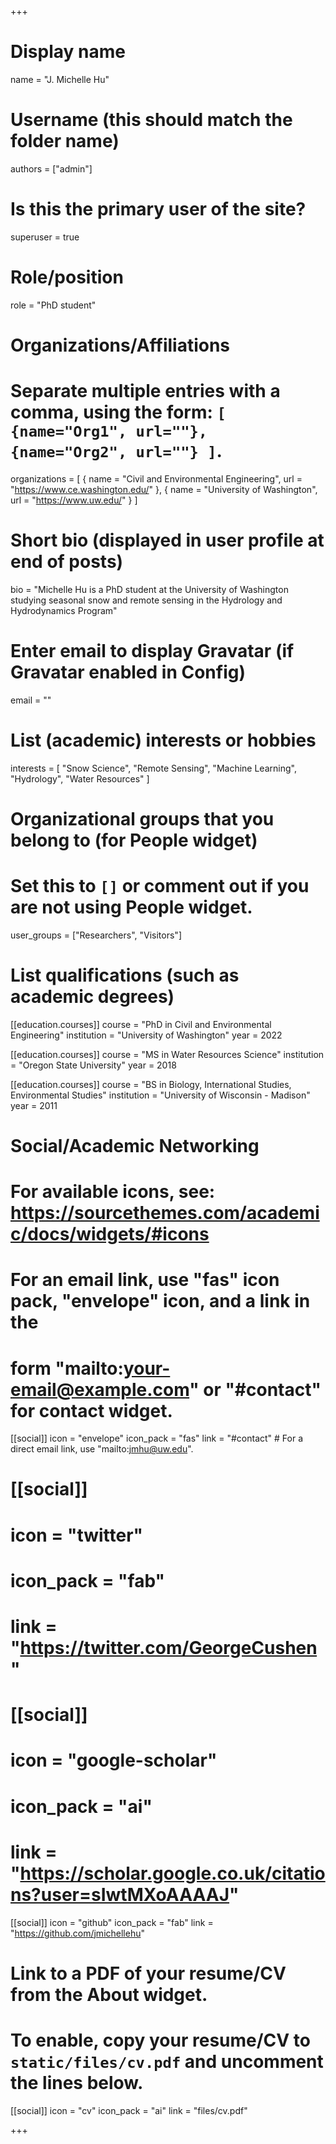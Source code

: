 +++
# Display name
name = "J. Michelle Hu"

# Username (this should match the folder name)
authors = ["admin"]

# Is this the primary user of the site?
superuser = true

# Role/position
role = "PhD student"

# Organizations/Affiliations
#   Separate multiple entries with a comma, using the form: `[ {name="Org1", url=""}, {name="Org2", url=""} ]`.
organizations = [ { name = "Civil and Environmental Engineering", url = "https://www.ce.washington.edu/" }, { name = "University of Washington", url = "https://www.uw.edu/" } ]

# Short bio (displayed in user profile at end of posts)
bio = "Michelle Hu is a PhD student at the University of Washington studying seasonal snow and remote sensing in the Hydrology and Hydrodynamics Program"

# Enter email to display Gravatar (if Gravatar enabled in Config)
email = ""

# List (academic) interests or hobbies
interests = [
  "Snow Science",
  "Remote Sensing",
  "Machine Learning",
  "Hydrology",
  "Water Resources"
]

# Organizational groups that you belong to (for People widget)
#   Set this to `[]` or comment out if you are not using People widget.
user_groups = ["Researchers", "Visitors"]

# List qualifications (such as academic degrees)
[[education.courses]]
  course = "PhD in Civil and Environmental Engineering"
  institution = "University of Washington"
  year = 2022

[[education.courses]]
  course = "MS in Water Resources Science"
  institution = "Oregon State University"
  year = 2018

[[education.courses]]
  course = "BS in Biology, International Studies, Environmental Studies"
  institution = "University of Wisconsin - Madison"
  year = 2011

# Social/Academic Networking
# For available icons, see: https://sourcethemes.com/academic/docs/widgets/#icons
#   For an email link, use "fas" icon pack, "envelope" icon, and a link in the
#   form "mailto:your-email@example.com" or "#contact" for contact widget.

[[social]]
  icon = "envelope"
  icon_pack = "fas"
  link = "#contact"  # For a direct email link, use "mailto:jmhu@uw.edu".

# [[social]]
#   icon = "twitter"
#   icon_pack = "fab"
#   link = "https://twitter.com/GeorgeCushen"

#  [[social]]
#  icon = "google-scholar"
#  icon_pack = "ai"
#  link = "https://scholar.google.co.uk/citations?user=sIwtMXoAAAAJ"

 [[social]]
  icon = "github"
  icon_pack = "fab"
  link = "https://github.com/jmichellehu"

# Link to a PDF of your resume/CV from the About widget.
# To enable, copy your resume/CV to `static/files/cv.pdf` and uncomment the lines below.
 [[social]]
   icon = "cv"
   icon_pack = "ai"
   link = "files/cv.pdf"

+++

<!-- Nelson Bighetti is a professor of artificial intelligence at the Stanford AI Lab. His research interests include distributed robotics, mobile computing and programmable matter. He leads the Robotic Neurobiology group, which develops self-reconfiguring robots, systems of self-organizing robots, and mobile sensor networks.

Lorem ipsum dolor sit amet, consectetur adipiscing elit. Sed neque elit, tristique placerat feugiat ac, facilisis vitae arcu. Proin eget egestas augue. Praesent ut sem nec arcu pellentesque aliquet. Duis dapibus diam vel metus tempus vulputate.  -->
